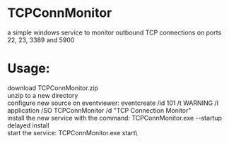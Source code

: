 # TCPConnMonitor
a simple windows service to monitor outbound TCP connections on ports 22, 23, 3389 and 5900

# Usage:

download TCPConnMonitor.zip\
unzip to a new directory\
configure new source on eventviewer: eventcreate /id 101 /t WARNING /l application /SO TCPConnMonitor /d "TCP Connection Monitor"\
install the new service with the command: TCPConnMonitor.exe --startup delayed install\
start the service: TCPConnMonitor.exe start\
